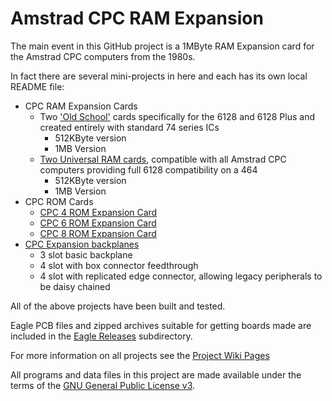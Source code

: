 # Amstrad CPC RAM Expansion

The main event in this GitHub project is a 1MByte RAM Expansion card for the Amstrad CPC computers from the 1980s.

In fact there are several mini-projects in here and each has its own local README file:

  * CPC RAM Expansion Cards
    * Two ['Old School'](https://github.com/revaldinho/cpc_ram_expansion/wiki/'Old-School'-CPC6128-512KB-and-1MB-RAM-Expansion-Cards) cards specifically for the 6128 and 6128 Plus and created entirely with standard 74 series ICs
      * 512KByte version
      * 1MB Version
    * [Two Universal RAM cards](https://github.com/revaldinho/cpc_ram_expansion/wiki/Universal-Amstrad-CPC-RAM-Card), compatible with all Amstrad CPC computers providing full 6128 compatibility on a 464
      * 512KByte version
      * 1MB Version
  * CPC ROM Cards
    * [CPC 4 ROM Expansion Card](https://github.com/revaldinho/cpc_ram_expansion/wiki/CPC-Fourrom-Card )
    * [CPC 6 ROM Expansion Card](hhttps://github.com/revaldinho/cpc_ram_expansion/wiki/CPC-Sixrom-Card )
    * [CPC 8 ROM Expansion Card](https://github.com/revaldinho/cpc_ram_expansion/wiki/CPC-Eightrom-Card )
  * [CPC Expansion backplanes](https://github.com/revaldinho/cpc_ram_expansion/wiki/CPC-Expansion-Backplane)
    * 3 slot basic backplane
    * 4 slot with box connector feedthrough
    * 4 slot with replicated edge connector, allowing legacy peripherals to be daisy chained

All of the above projects have been built and tested.

Eagle PCB files and zipped archives suitable for getting boards made are included in the  [Eagle Releases](https://github.com/revaldinho/cpc_ram_expansion/blob/master/eagle_releases) subdirectory.
    
For more information on all projects see the [Project Wiki Pages](http://www.github.com/revaldinho/cpc_ram_expansion/wiki)

All programs and data files in this project are made available under the terms of the [GNU General Public License v3](https://github.com/revaldinho/cpc_ram_expansion/blob/master/LICENSE).
